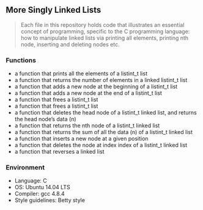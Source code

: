 ## More Singly Linked Lists
> Each file in this repository holds code that illustrates an essential concept of programming, specific to the C programming language: how to manipulate linked lists via printing all elements, printing nth node, inserting and deleting nodes etc.

### Functions
- a function that prints all the elements of a listint_t list
- a function that returns the number of elements in a linked listint_t list
- a function that adds a new node at the beginning of a listint_t list
- a function that adds a new node at the end of a listint_t list
- a function that frees a listint_t list
- a function that frees a listint_t list
- a function that deletes the head node of a listint_t linked list, and returns the head node’s data (n)
- a function that returns the nth node of a listint_t linked list
- a function that returns the sum of all the data (n) of a listint_t linked list
- a function that inserts a new node at a given position
- a function that deletes the node at index index of a listint_t linked list
- a function that reverses a linked list

### Environment
- Language: C
- OS: Ubuntu 14.04 LTS
- Compiler: gcc 4.8.4
- Style guidelines: Betty style


